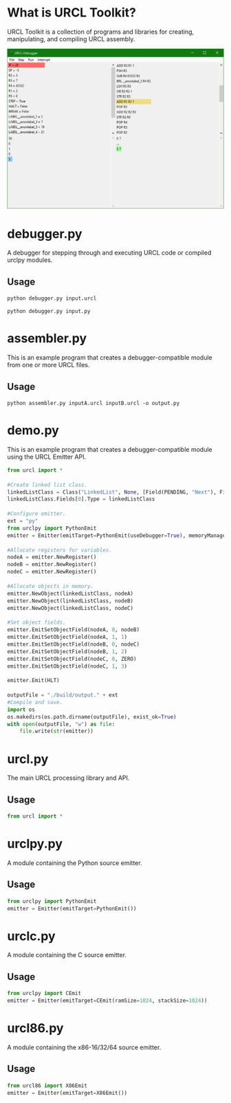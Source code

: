# What is URCL Toolkit?
URCL Toolkit is a collection of programs and libraries for creating, manipulating, and compiling URCL assembly.

![The debugger.py user interface.](images/Debugger.png)
# debugger.py
A debugger for stepping through and executing URCL code or compiled urclpy modules.
## Usage
```
python debugger.py input.urcl
```
```
python debugger.py input.py
```
# assembler.py
This is an example program that creates a debugger-compatible module from one or more URCL files.
## Usage
```
python assembler.py inputA.urcl inputB.urcl -o output.py
```
# demo.py
This is an example program that creates a debugger-compatible module using the URCL Emitter API.
```py
from urcl import *

#Create linked list class.
linkedListClass = Class("LinkedList", None, [Field(PENDING, "Next"), Field(WORD, "Value")])
linkedListClass.Fields[0].Type = linkedListClass

#Configure emitter.
ext = "py"
from urclpy import PythonEmit
emitter = Emitter(emitTarget=PythonEmit(useDebugger=True), memoryManagerMaxAddress=65535, inlineMemoryManagement=False)

#Allocate registers for variables.
nodeA = emitter.NewRegister()
nodeB = emitter.NewRegister()
nodeC = emitter.NewRegister()

#Allocate objects in memory.
emitter.NewObject(linkedListClass, nodeA)
emitter.NewObject(linkedListClass, nodeB)
emitter.NewObject(linkedListClass, nodeC)

#Set object fields.
emitter.EmitSetObjectField(nodeA, 0, nodeB)
emitter.EmitSetObjectField(nodeA, 1, 1)
emitter.EmitSetObjectField(nodeB, 0, nodeC)
emitter.EmitSetObjectField(nodeB, 1, 2)
emitter.EmitSetObjectField(nodeC, 0, ZERO)
emitter.EmitSetObjectField(nodeC, 1, 3)

emitter.Emit(HLT)

outputFile = "./build/output." + ext
#Compile and save.
import os
os.makedirs(os.path.dirname(outputFile), exist_ok=True)
with open(outputFile, "w") as file:
    file.write(str(emitter))
```
# urcl.py
The main URCL processing library and API.
## Usage
```py
from urcl import *
```
# urclpy.py
A module containing the Python source emitter.
## Usage
```py
from urclpy import PythonEmit
emitter = Emitter(emitTarget=PythonEmit())
```
# urclc.py
A module containing the C source emitter.
## Usage
```py
from urclpy import CEmit
emitter = Emitter(emitTarget=CEmit(ramSize=1024, stackSize=1024))
```
# urcl86.py
A module containing the x86-16/32/64 source emitter.
## Usage
```py
from urcl86 import X86Emit
emitter = Emitter(emitTarget=X86Emit())
```